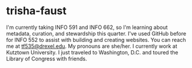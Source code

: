 # trisha-faust
I'm currently taking INFO 591 and INFO 662, so I'm learning about metadata, curation, and stewardship this quarter.
I've used GitHub before for INFO 552 to assist with building and creating websites.
You can reach me at tf535@drexel.edu.
My pronouns are she/her.
I currently work at Kutztown University.
I just traveled to Washington, D.C. and toured the Library of Congress with friends.
